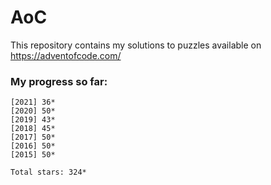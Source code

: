 # AoC
This repository contains my solutions to puzzles available on https://adventofcode.com/

### My progress so far:
```
[2021] 36*
[2020] 50*
[2019] 43*
[2018] 45*
[2017] 50*
[2016] 50*
[2015] 50*

Total stars: 324*
```
